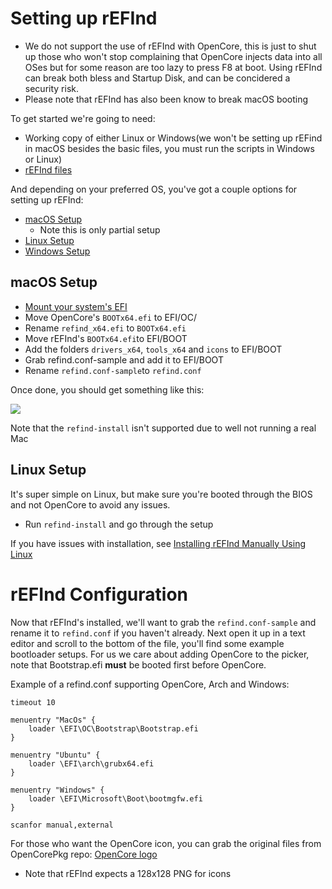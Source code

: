 # Setting up rEFInd

* We do not support the use of rEFInd with OpenCore, this is just to shut up those who won't stop complaining that OpenCore injects data into all OSes but for some reason are too lazy to press F8 at boot.  Using rEFInd can break both bless and Startup Disk, and can be concidered a security risk.
* Please note that rEFInd has also been know to break macOS booting

To get started we're going to need:

* Working copy of either Linux or Windows(we won't be setting up rEFind in macOS besides the basic files, you must run the scripts in Windows or Linux)
* [rEFInd files](http://sourceforge.net/projects/refind/files/0.12.0/refind-bin-0.12.0.zip/download)


And depending on your preferred OS, you've got a couple options for setting up rEFInd:

* [macOS Setup](/extras/refind.md#macos-setup)
  * Note this is only partial setup
* [Linux Setup](/extras/refind.md#linux-setup)
* [Windows Setup](https://www.youtube.com/watch?v=dQw4w9WgXcQ)

## macOS Setup

* [Mount your system's EFI](https://github.com/corpnewt/MountEFI)
* Move OpenCore's `BOOTx64.efi` to EFI/OC/
* Rename `refind_x64.efi` to `BOOTx64.efi`
* Move rEFInd's `BOOTx64.efi`to EFI/BOOT
* Add the folders `drivers_x64`, `tools_x64` and `icons` to EFI/BOOT
* Grab refind.conf-sample and add it to EFI/BOOT
* Rename `refind.conf-sample`to `refind.conf`

Once done, you should get something like this:

![](https://cdn.discordapp.com/attachments/683011276938543134/694945991064813588/Screen_Shot_2020-04-01_at_10.24.52_AM.png)

Note that the `refind-install` isn't supported due to well not running a real Mac

## Linux Setup

It's super simple on Linux, but make sure you're booted through the BIOS and not OpenCore to avoid any issues. 

* Run `refind-install` and go through the setup

If you have issues with installation, see [Installing rEFInd Manually Using Linux](https://www.rodsbooks.com/refind/installing.html#manual)

# rEFInd Configuration

Now that rEFInd's installed, we'll want to grab the `refind.conf-sample` and rename it to `refind.conf` if you haven't already. Next open it up in a text editor and scroll to the bottom of the file, you'll find some example bootloader setups. For us we care about adding OpenCore to the picker, note that Bootstrap.efi **must** be booted first before OpenCore.

Example of a refind.conf supporting OpenCore, Arch and Windows:


```text
timeout 10

menuentry "MacOs" {
    loader \EFI\OC\Bootstrap\Bootstrap.efi
}

menuentry "Ubuntu" {
    loader \EFI\arch\grubx64.efi
}

menuentry "Windows" {
    loader \EFI\Microsoft\Boot\bootmgfw.efi
}

scanfor manual,external
```

For those who want the OpenCore icon, you can grab the original files from OpenCorePkg repo: [OpenCore logo](https://github.com/acidanthera/OpenCorePkg/tree/master/Docs/Logos)

* Note that rEFInd expects a 128x128 PNG for icons
